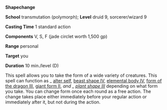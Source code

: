  **Shapechange**

**School** transmutation (polymorph); **Level** druid 9, sorcerer/wizard 9

**Casting Time** 1 standard action

**Components** V, S, F (jade circlet worth 1,500 gp)

**Range** personal

**Target** you

**Duration** 10 min./level (D)

This spell allows you to take the form of a wide variety of creatures. This spell can function as _ [alter self](alterSelf.md#_alter-self), [beast shape IV](spells/beastShape.md#_beast-shape-iv), [elemental body IV](elementalBody.md#_elemental-body-iv), [form of the dragon III](formOfTheDragon.md#_form-of-the-dragon-iii), [giant form II](giantForm.md#_giant-form-ii), _and _ [plant shape III](plantShape.md#_plant-shape-iii)_ depending on what form you take. You can change form once each round as a free action. The change takes place either immediately before your regular action or immediately after it, but not during the action.

